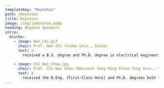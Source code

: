 ```yaml
---
templateKey: "Keynotes"
path: /Keynotes
title: Keynotes
image: /img/jumbotron.webp
heading: Keynote Speakers
intro:
  blurbs:
    - image: Nan_Chi.gif
      chair: Prof. Nan Chi (Fudan Univ., China)
      text: > 
        received a B.S. degree and Ph.D. degree in electrical engineering from the Beijing University of Posts and Telecommunications, Beijing, China, in 1996 and 2001, respectively. From July 2001 to December 2004, she worked as an assistant professor at the Research Center COM, Technical University of Denmark, Lyngby, Denmark. From January 2005 to April 2006, she was a research associate at the University of Bristol, Bristol, United Kingdom. She joined Wuhan National Laboratory for Optoelectronics, Huazhong University of Science and Technology from June 2006 to May 2008, where she worked as a full professor. Since May 2008, she joined Fudan University. She is the author or co-author of more than 100 papers. Her research interests are in the area of convergence of wireless and optical networks, all-optical processing, and advanced modulation formats.
        
    - image: Chi_Wai_Chow.jpg
      chair: Prof. Chi-Wai Chow (National Yang Ming Chiao Tung Univ., Taiwan) 
      text: >
        received the B.Eng. (First-Class Hons) and Ph.D. degrees both from the Department of Electronic Engineering, the Chinese University of Hong Kong (CUHK) in 2001 and 2004, respectively. Between 2005-2007, he was a Postdoctoral Research Scientist involved in two European Union Projects: PIEMAN (Photonic Integrated Extended Metro and Access Network) and TRIUMPH (Transparent Ring Interconnection Using Multi-wavelength Photonic switches) in the Tyndall National Institute and Department of Physics, University College Cork (UCC) in Ireland. In 2007, he joined the Department of Photonics at National Yang Ming Chiao Tung University (NYCU) (formerly National Chiao Tung University (NCTU)) in Taiwan. He is a full Professor in this department. He is currently the Associate editor of the Journal of Lightwave Technology and IEEE Photonics Journal. He has served and is serving TPCs of conferences, such as OFC (2021-2023), ECOC (2020-2023), OECC (2020-2021), etc. He has co-authored more than 600 papers in journals and conferences.          
---
```

